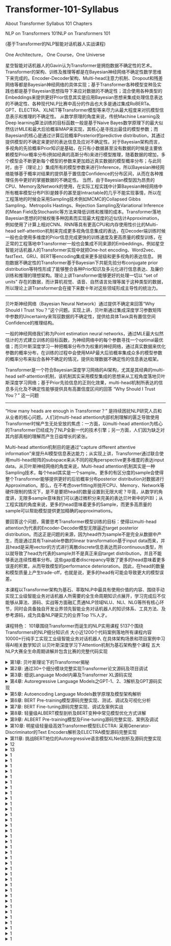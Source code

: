 # Transformer-101-Syllabus
About Transformer Syllabus 101 Chapters

NLP on Transformers 101NLP on Transformers 101

(基于Transformer的NLP智能对话机器人实战课程)

One Architecture， One Course，One Universe

星空智能对话机器人的Gavin认为Transformer是拥抱数据不确定性的艺术。
Transformer的架构、训练及推理等都是在Bayesian神经网络不确定性数学思维下来完成的。Encoder-Decoder架构、Multi-head注意力机制、Dropout和残差网络等都是Bayesian神经网络的具体实现；基于Transformer各种模型变种及实践也都是基于Bayesian思想指导下来应对数据的不确定性；混合使用各种类型的Embeddings来提供更好Prior信息其实是应用Bayesian思想来集成处理信息表达的不确定性、各种现代NLP比赛中高分的作品也大多是通过集成RoBERTa、GPT、ELECTRA、XLNET等Transformer模型等来尽力从最大程度来对抗模型信息表示和推理的不确定性。
从数学原理的角度来说，传统Machine Learning及Deep learning算法训练的目标函数一般是基于Naive Bayes数学原理下的最大似然估计MLE和最大后验概率MAP来实现，其核心是寻找出最佳的模型参数；而Bayesian的核心是通过计算后验概率Posterior的predictive distribution，其通过提供模型的不确定来更好的表达信息及应对不确定性。对于Bayesian架构而言，多视角的先验概率Prior知识是基础，在只有小数据甚至没有数据的时候是主要依赖模型Prior概率分布(例如经典的高斯分布)来进行模型推理，随着数据的增加，多个模型会不断更新每个模型的参数来更加趋近真实数据的模型概率分布；与此同时，由于（理论上）集成所有的模型参数来进行Inference，所以Bayesian神经网络能够基于概率对结果的提供基于置信度Confidence的分布区间，从而在各种推理任务中更好的掌握数据的不确定性。
当然，由于Bayesian模型因为昂贵的CPU、Memory及Network的使用，在实际工程实践中计算Bayesian神经网络中所有概率模型分布P(B)是棘手的甚至是Intractable的几乎不能实现事情，所以在工程落地的时候会采用Sampling技术例如MCMC的Collapsed Gibbs Sampling、Metropolis Hastings、Rejection Sampling及Variational Inference的Mean Field及Stochastic等方法来降低训练和推理的成本。Transformer落地Bayesian思想的时候权衡多种因素而实现最大程度的近似估计Approximation，例如使用了计算上相对CNN、RNN等具有更高CPU和内存使用性价比的Multi-head self-attention机制来完成更多视角信息集成的表达，在Decoder端训练时候一般也会使用多维度的Prior信息完成更快的训练速度及更高质量的模型训练，在正常的工程落地中Transformer一般也会集成不同来源的Embeddings，例如星空智能对话机器人的Transformer实现中就把One-hot encoding、Word2vec、fastText、GRU、BERT等encoding集成来更多层级和更多视角的表达信息。
拥抱数据不确定性的Transformer基于Bayesian下共轭先验分布conjugate prior distribution等特性形成了能够整合各种Prior知识及多元化进行信息表达、及廉价训练和推理的理想架构。理论上讲Transformer能够更好的处理一切以 “set of units” 存在的数据，而计算机视觉、语音、自然语言处理等属于这种类型的数据，所以理论上讲Transformer会在接下来数十年对这些领域形成主导性的统治力。

*****************************************************************************

贝叶斯神经网络（Bayesian Neural Network）通过提供不确定来回答“Why Should I Trust You？”这个问题。实现上讲，贝叶斯通过集成深度学习参数矩阵中参数的Uncertainty来驾驭数据的不确定性，提供给具体Task具有置信空间Confidence的推理结构。

一般的神经网络我们称为Point estimation neural networks，通过MLE最大似然估计的方式建立训练的目标函数，为神经网络中的每个参数寻找一个optimal最优值；而贝叶斯深度学习一种把概率分布作为权重的神经网络，通过真实数据来优化参数的概率分布，在训练的过程中会使用MAP最大后验概率集成众多的模型参数的概率分布来拟合各种不确定的情况，提供处理数据不确定性的信息表达框架。

Transformer是一个符合Bayesian深度学习网络的AI架构，尤其是其经典的multi-head self-attention机制，该机制其实采用模型集成的思想来从工程角度落地贝叶斯深度学习网络；基于Prior先验信息的正则化效果，multi-head机制所表达的信息多元化及不确定性能够提供具有高置信度区间的回答 “Why Should I Trust You？” 这一问题

**********************************************************************************************************

“How many heads are enough in Transformer？” 是持续困扰NLP研究人员和从业者的核心问题。人们对multi-head attention内部机制理解的匮乏导致使用Transformer时候产生无处安放的焦虑：一方面，以multi-head attention为核心的Transformer已经成为了NLP全新一代的技术引擎；另一方面，人们因为缺乏对其内部真相的理解而产生日益增长的紧张。

Multi-head attention机制目的是通过“capture different attentive information”来提升AI模型信息表达能力；从实现上讲，Transformer通过联合使用multi-head矩阵的subspace来从不同的视角perspective更多维度的表达input data。从贝叶斯神经网络的角度来说，Multi-head attention机制其实是一种Sampling技术，每个head其实是一个sample。更多的有区分度的sample会使得整个Transformer能够提供更好的后验概率分布posterior distribution对数据进行Approximation。那么，在不考虑overfitting并抛开CPU、Memory、Network等硬件限制的情况下，是不是要把head的数量设置到无限大呢？毕竟，从数学的角度讲，无限多sample意味我们可以通过微积分来完美的表达贝叶斯中的P(B)；从工程实践的角度来说，更多的head意味着更多的Sample，而更多高质量的sample可以帮助模型提供更加精确的approximations。

要回答这个问题，需要思考Transformer模型训练的目标：使得以multi-head attention为代表的Encoder-Decoder模型无限逼近target posterior distribution。而这正是问题的来源，因为head作为sample不是完全从数据中产生，而是通过具有Trainable参数的linear transformation基于input data而来，并且head是采用vector的方式进行离散discrete信息表达而非continuous类型，所以就导致了head为代表的sample并不是真正来自target distribution，并且不能够表达连续性概率分布。这些gap或者discrepancy导致了更多的head意味着更多误差的积累，从而导致模型的performance deterioration。因此，在head的数量和模型质量上产生trade-off，也就是说，更多的head有可能会导致更大的模型误差。



本课程以Transformer架构为基石、萃取NLP中最具有使用价值的内容、围绕手动实现工业级智能业务对话机器人所需要的全生命周期知识点展开，学习完成后不仅能够从算法、源码、实战等方面融汇贯通NLP领域NLU、NLI、NLG等所有核心环节，同时会具备独自开发业界领先智能业务对话机器人的知识体系、工具方法、及参考源码，成为具备NLP硬实力的业界Top 1%人才。

课程特色：
  101章围绕Transformer而诞生的NLP实用课程
  5137个围绕Transformers的NLP细分知识点
  大小近1200个代码案例落地所有课程内容
  10000+行纯手工实现工业级智能业务对话机器人
  在具体架构场景和项目案例中习得AI相关数学知识
  以贝叶斯深度学习下Attention机制为基石架构整个课程
  五大NLP大赛全生命周期讲解并包含比赛的完整代码实现

<details>
<summary>第1章: 贝叶斯理论下的Transformer揭秘</summary>
<br>
<pre>
1，基于Bayesian Theory，融Hard Attention、Soft Attention、Self-Attention、Multi-head Attention于一身的Transformer架构
2，为什么说抛弃了传统模型（例如RNN、 LSTM、CNN等）的Transformer拉开了非序列化模型时代的序幕？
3，为什么说Transformer是预训练领域底层通用引擎？
4，Transformer的Input-Encoder-Decoder-Output模型组建逐一剖析
5，Transformer中Encoder-Decoder模型进行Training时候处理Data的全生命周期七大步骤揭秘
6，Transformer中Encoder-Decoder模型进行Inference时候处理Data的全生命周期六大步骤详解
7，Teacher Forcing数学原理及在Transformer中的应用
8，穷根溯源：为何Scaled Dot-Product Attention是有效的？
9，透视Scaled Dot-Product Attention数据流全生命周期
10，穷根溯源：Queries、Keys、Values背后的Trainable矩阵揭秘
11，当Transformer架构遇到Bayesian理论：multi-head attention
12，End-to-end Multi-head attention的三种不同实现方式分析
13，透视Multi-head attention全生命周期数据流
14，Transformer的Feed-Forward Networks的两种实现方式：Linear Transformations和Convolutions
15，Embeddings和Softmax参数共享剖析
16，Positional Encoding及Positional Embedding解析
17，Sequence Masking和Padding Masking解析
18，Normal distribution、Layer Normalization和Batch Normalization解析
19，Transformer的Optimization Algorithms数学原理、运行流程和最佳实践
20，Learning rate剖析及最佳实践
21，从Bayesian视角剖析Transformer中的Dropout及最佳实践
22，Label Smoothing数学原理和工程实践解析
23，Transformer背后的驱动力探讨
</pre>
</details>

<details>
<summary>第2章: 通过30+个细分模块完整实现Transformer论文源码及项目调试</summary>
<br>
<pre>
1，Transformer源码训练及预测整体效果展示
	2，模型训练model_training.py代码完整实现
	3，数据预处理data_preprocess.py代码完整实现
	4，Input端Embeddings源码完整实现
	5，Attention机制attention.py代码完整实现
	6，Multi-head Attention机制multi_head_attention.py代码完整实现
	7，Position-wise Feed-forward源码完整实现
	8，Masking 在Encoder和Decoder端的源码完整实现0
	9，SublayerConnection源码完整实现
	10，Encoder Layer源码完整实现
	11，LayerNormalization源码完整实现
	12，DecoderLayer源码完整实现
	13，Encoder Stack源码完整实现
	14，Decoder Stack源码完整实现
	15，由Memory链接起来的EncoderDecoder Module源码完整实现
	16，Batch操作完整源码实现
	16，Optimization源码完整实现
	17，Loss计算数学原理及完整源码实现
	18，Output端Generator源码完整实现
	19，Transformer模型初始化源码及内幕揭秘
	20， Label Smoothing源码完整实现
	21，Training源码完整实现
22，Greedy Decoding源码及内幕解析
	23，Tokenizer源码及调试
	24，Multi-GPU训练完整源码
27，使用自己实现的Transformer完成分类任务及调试
	28，Transformer翻译任务代码完整实现及调试
	29，BPE解析及源码实现
	30，Shared Embeddings解析及源码实现
	31，Beam Search解析及源码实现
	32，可视化Attention源码实现及剖析
</pre>
</details>

<details>
<summary>第3章: 细说Language Model内幕及Transformer XL源码实现</summary>
<br>
<pre>
	1，人工智能中最重要的公式之一MLE数学本质剖析及代码实战
	2，Language Model的数学原理、Chain Rule剖析及Sparsity问题
	3，Markov Assumption：first order、second order、third order剖析
	4，Language Model：unigram及其问题剖析、bigram及依赖顺序、n-gram
	5，使用Unigram训练一个Language Model剖析及实践
	6，使用Bigram训练一个Language Model剖析及实践
	7，使用N-gram训练一个Language Model剖析及实践
	8，拼写纠错案例实战：基于简化后的Naive Bayes的纠错算法详解及源码实现
	9，使用基于Average Log Likelihood的PPL(Perplexity)来评估Language Model
	10，Laplace Smoothing剖析及基于PPL挑选最优化K的具体方法分析
	11，Interpolation Smoothing实现解析：加权平均不同的N-gram概率
	12，Good-Turning Smoothing算法解析
	13，Vallina Transformer language model处理长文本架构解析
	14， Vallina Transformer Training Losses：Multiple Postions Loss、Intermediate Layer Losses、Multiple Targets Losses
	15，Vallina Transformer的三大核心问题：Segment上下文断裂、位置难以区分、预测效率低下
	16，Transformer XL：Attentive Language Models Beyond a Fixed-Length Context
	17，Segment-level Recurrence with State Reuse数学原理及实现分析
	18，Relative Positional Encoding算法解析
	19，Transformer XL 中降低矩阵运算复杂度的Trick解析
	20，缓存机制在语言模型中的使用思考
	21，Transformer XL之数据预处理完整源码实现及调试
	22，Transformer XL之MemoryTransformerLM完整源码实现及调试
	23，Transformer XL之PartialLearnableMultiHeadAttention源码实现及调试
	24，Transformer XL之PartialLearnableDecoderLayer源码实现及调试
	25，Transformer XL之AdaptiveEmbedding源码实现及调试
	26，Transformer XL之相对位置编码PositionalEncoding源码实现及调试
	27，Transformer XL之Adaptive Softmax解析及源码完整实现
	28，Transformer XL之Training完整源码实现及调试
	29，Transformer XL之Memory更新、读取、维护揭秘
	30，Transformer XL之Unit单元测试
	31，Transformer XL案例调试及可视化
</pre>
</details>

<details>
<summary> 第4章: Autoregressive Language Models之GPT-1、2、3解析及GPT源码实现 </summary>
<br>
<pre>
	1，Task-aware的人工智能Language model + Pre-training + Fine-tuning时代
	2，Decoder-Only Stack数学原理及架构解析
	3，训练材料标注：neutral、contradiction、entailment、multi-label、QA等
	4，NLP(Natural Language Understanding)：Semantic similarity、document classification、textual entailment等
	5，大规模Unsupervised pre-training贝叶斯数学原理及架构剖析
	6，Task-specific Supervised fine-tuning的Softmax及Loss详解
	7，针对Classification、Entailment、Similarity、Mutiple Choice特定任务的Input数据预处理解析及矩阵纬度变化处理
	8，GPT2架构解析：Language Models for unsupervised multitask learners
	9，GPT 2把Layer Norm前置的数据原理剖析
	10，GPT 2 Self-Attention剖析
	11，GPT 2 Training数据流动全生命周期解析
	12，GPT 2 Inference数据流动全生命周期解析
	13，GPT 3 架构剖析：Language Models are Few-Shot Learners
	14，由GPT 3引发的NLP12大规律总结
	15，GPT数据预处理源码完整实现及调试
	16，GPT的BPE实现源码及调试
	17，GPT的TextEncoder源码实现及调试
	18，GPT的Attention完整源码实现及调试
	19，GPT的Layer Normalization完整源码实现及调试
	20，GPT的Feed Foward神经网络通过Convolutions源码实现
	21，GPT的Block源码完整实现及调试
	22，GPT的TransformerModel源码完整实现及调试
	23，GPT的输入LMHead源码完整实现及调试
	24，GPT的MultipleChoiceHead源码完整实现及调试
	25，GPT的语言模型及特定Task的DoubleHeadModel源码完整实现
	26，GPT的OpenAIAdam优化器源码及调试
	27，GPT的LanguageModel loss源码及调试
	28，GPT的MultipleChoiceLoss源码及调试
	29，OpenAI GPT的Pretrained Model的加载使用
	30，GPT模型Task-specific训练完整源码及调试
	31，GPT进行Inference完整源码实现及代码调试
</pre>
</details>

<details>
<summary> 第5章: Autoencoding Language Models数学原理及模型架构解析 </summary>
<br>
<pre>
1，Auto-encoding Language Models通用数学原理详解
2，为何要放弃采用Feature-Based语言模型ELMo而使用Fine-tuning模型？
3，双向语言模型：both left-to-right and right-to-left不同实现及数学原理解析
4，深度双向语言模型背后的数学原理及物理机制
5，Unsupervised Fine-tuning训练模型架构及数学原理解析
6，Transfer Learning数学原理及工程实现详解
7，MLM(Masked Language Models)数学原理及工程架构解析
8，MLM问题解析及解决方案分析
9，Pre-training + Fine-tuning的BERT分层架构体系及组件解析
10，BERT的三层复合Embeddings解析
11，BERT不同模块的参数复杂度分析
12，BERT在进行Masking操作中采用10%随机选取词库的内容进行替换masked位置的内容的数学原理剖析
13，BERT在进行Masking操作中采用10%的内容维持不变的数学原理揭秘
14，BERT的Masking机制五大缺陷及其解决方案分析
15，BERT的Masking机制在Data Enchancement方面的妙用
16，BERT的Masking机制在处理智能对话系统中不规范用语甚至是错误语法及用词的妙用
17，BERT的NSP(Next Sentence Prediction)机制及其实现
18，BERT的NSP三大问题及解决方案剖析
19，BERT的CLS剖析及工程实现
20，BERT的CLS三个核心问题及解决方案
21，Knowledge Distillation for BERT数学原理贝叶斯及KL散度解析及案例实战
22，使用BERT进行Classification架构及案例实战
23，使用BERT进行NER(Named Entity Recognition)架构及案例实战
24，使用BERT实现文本Similarity任务的架构及案例实战
25，使用BERT实现Question-Answering任务的架构及案例实战
26，ALBERT模型架构解析
27，RoBERTa模型架构解析
28，SpanBERT模型架构解析
29，TinyBERT模型架构解析
30，Sentence-BERT模型架构解析
31，FiBERT模型架构解析
32，K-BERT模型架构解析
33，KG-BERT模型架构解析
</pre>
</details>

<details>
<summary> 第6章: BERT Pre-training模型源码完整实现、测试、调试及可视化分析 </summary>
<br>
<pre>
	1，词典Vocabulary库构建多层级源码实现及测试
	2，Dataset加载及数据处理源码完整实现及测试和调试
	3，Next Sentence Prediction机制源码完整实现及测试
	4，Masked Language Model机制中80%词汇Masking源码实现
	5，Masked Language Model机制中10%词汇随机替换和10%词汇保持不变源码实现
	6，Masked Language Model机制下的Output Label操作源码实现
	7，加入CLS、SEP 等Tokens
	8，Segment Embeddings源码实现
	9，Padding源码实现及测试
	10，使用DataLoader实现Batch加载
	11，BERT的初始化init及forward方法源码实现
	12，PositionalEmbeddings源码实现详解
	13，TokenEmbeddings源码
	14，SegmentEmbeddings源码
	15，BERTEmbeddings层源码实现及调试
	16，基于Embeddings之多Linear Transformation操作
	17，Queries、Keys、Values操作源码
	18，Attention机制源码实现
	19，Multi-head Attention源码实现
	20，Layer Normalization数学原理及源码实现
	21，Sublayer Connection源码实现
	22，Position-wise Feedforward层源码实现
	23，Dropout数学机制及源码实现
	24，基于Embeddings之上的Linear Transformation及其不同源码实现方式
	25，TransformerBlock源码完整实现及测试
	26，BERT模型训练时候多二分类和多分类别任务数学原理和实现机制
	26，BERT Training Task之MLM源码完整实现及测试
	27，BERT Training Task之NSP源码完整实现及测试
	28，Negative Sampling数学原理及实现源码
	29，MLM和NSP的Loss计算源码实现
	30，BERT模型的训练源码实现及测试
	31，使用小文本训练BERT模型源码、测试和调试
	32，使用特定领域的(例如医疗、金融等)来对BERT进行Pre-training最佳实践
	33，BERT加速训练技巧：动态调整Attention的Token能够Attending的长度
	34，BERT可视化分析
</pre>
</details>

<details>
<summary> 第7章: BERT Fine-tuning源码完整实现、调试及案例实战 </summary>
<br>
<pre>
	1，数据预处理训练集、测试集源码
	2，文本中的Token、Mask、Padding的预处理源码
	3，数据的Batch处理实现源码及测试
	4，加载Pre-training模型的BertModel及BertTokenizer
	5，模型Config配置
	6，Model源码实现、测试、调试
	7，BERT Model微调的数学原理及工程实践
	8，BERT Model参数Frozen数学原理及工程实践
	9，BertAdam数学原理及源码剖析
	10，训练train方法源码详解
	11，fully-connected neural network层源码详解及调试
	12，采用Cross-Entropy Loss Function数学原理及代码实现
	13，Evaluation 指标解析及源码实现
	14，Classification任务下的Token设置及计算技巧
	15，适配特定任务的Tokenization解析
	16，BERT + ESIM(Enhanced Sequential Inference Model)强化BERT模型
	17，使用BERT + LSTM整合强化BERT 模型
	18，基于Movie数据的BERT Fine-tuning案例完整代码实现、测试及调试
</pre>
</details>

<details>
<summary> 第8章: 轻量级ALBERT模型剖析及BERT变种中常见模型优化方式详解 </summary>
<br>
<pre>
	1，从数学原理和工程实践的角度阐述BERT中应该设置Hidden Layer的维度高于(甚至是高几个数量级)Word Embeddings的维度背后的原因
	2，从数学的角度剖析Neural Networks参数共享的内幕机制及物理意义
	3，从数学的角度剖析Neural Networks进行Factorization的机制及物理意义
	4，使用Inter-sentence coherence任务进行模型训练的的数学原理剖析
	5，上下文相关的Hidden Layer Embeddings
	6，上下午无关或不完全相关的Word Embeddings
	7，ALBERT中的Factorized embedding parameterization剖析
	8，ALBERT中的Cross-Layer parameter sharing机制：只共享Attention参数
	9，ALBERT中的Cross-Layer parameter sharing机制：只共享FFN参数
	10，ALBERT中的Cross-Layer parameter sharing机制：共享所有的参数
	11，ALBERT不同Layers的Input和Output相似度分析
	12，训练Task的复杂度：分离主题预测和连贯性预测的数学原因及工程实践
	13，ALBERT中的不同于BERT的 Sentence Negative Sampling
	14，句子关系预测的有效行分析及问题的底层根源
	15，ALBERT的SOP(Sentence Order Prediction)实现分析及工程实践
	16，ALBERT采用比BERT更长的注意力长度进行实际的训练
	17，N-gram Masking LM数学原理和ALERT对其实现分析
	18，采用Quantization优化技术的Q8BERT模型架构解析
	19，采用Truncation优化技术的“Are Sixteen Heads Really Better than One?”模型架构解析
	20，采用Knowledge Distillation优化技术的distillBERT模型架构解析
	21，采用多层Loss计算+知识蒸馏技术的TinyBERT模型架构解析
	22，由轻量级BERT带来的关于Transformer网络架构及实现的7点启示
</pre>
</details>

<details>
<summary> 第9章: ALBERT Pre-training模型及Fine-tuning源码完整实现、案例及调试 </summary>
<br>
<pre>
1，Corpus数据分析
	2，Pre-training参数设置分析
	3，BasicTokenizer源码实现
	4，WordpieceTokenizer源码实现
	5，ALBERT的Tokenization完整实现源码
	6，加入特殊Tokens CLS和SEP
	7，采用N-gram的Masking机制源码完整实现及测试
	8，Padding操作源码
	9，Sentence-Pair数据预处理源码实现
	10，动态Token Length实现源码
	11，SOP正负样本源码实现
	12，采用了Factorization的Embeddings源码实现
	13，共享参数Attention源码实现
	14，共享参数Multi-head Attention源码实现
	15，LayerNorm源码实现
	16，共享参数Position-wise FFN源码实现
	17，采用GELU作为激活函数分析
	18，Transformer源码完整实现
	19，Output端Classification和N-gram Masking机制的Loss计算源码
	20，使用Adam进行优化源码实现
	21，训练器Trainer完整源码实现及调试
	22，Fine-tuning参数设置、模型加载
	23，基于IMDB影视数据的预处理源码
	24，Fine-tuning阶段Input Embeddings实现源码
	25，ALBERT Sequence Classification参数结构总结
	26，Fine-tuning 训练代码完整实现及调试
	27，Evaluation代码实现
	28，对Movie数据的分类测试及调试
</pre>
</details>

<details>
<summary> 第10章: 明星级轻量级高效Transformer模型ELECTRA: 采用Generator-Discriminator的Text Encoders解析及ELECTRA模型源码完整实现 </summary>
<br>
<pre>
	1，GAN：Generative Model和Discriminative Model架构解析
	2，为什么说ELECTRA是NLP领域轻量级训练模型明星级别的Model？
	3，使用replaced token detection机制规避BERT中的MLM的众多问题解析
	4，以Generator-Discriminator实现的ELECTRA预训练架构解析
	5，ELECTRTA和GAN的在数据处理、梯度传播等五大区别
	6，ELECTRA数据训练全生命周期数据流
	7，以Discriminator实现Fine-tuning架构解析
	8，ELECTRA的Generator数学机制及内部实现详解
	9，Generator的Loss数学机制及实现详解
	10，Discriminator的Loss数学机制及实现详解
	11，Generator和Discriminator共享Embeddings数据原理解析
	12，Discriminator网络要大于Generator网络数学原理及工程架构
	13，Two-Stage Training和GAN-style Training实验及效果比较
	14，ELECTRA数据预处理源码实现及测试
	15，Tokenization源码完整实现及测试
	16，Embeddings源码实现
	17，Attention源码实现
	18，借助Bert Model实现Transformer通用部分源码完整实现
	19，ELECTRA Generator源码实现
	20，ELECTRA Discriminator源码实现
	21，Generator和Discriminator相结合源码实现及测试
	22，pre-training训练过程源码完整实现
	23，pre-training数据全流程调试分析
	24，聚集于Discriminator的ELECTRA的fine-tuning源码完整实现
	25，fine-tuning数据流调试解析
	26，ELECTRA引发Streaming Computations在Transformer中的应用思考
</pre>
</details>

<details>
<summary> 第11章: 挑战BERT地位的Autoregressive语言模型XLNet剖析及源码完整实现 </summary>
<br>
<pre>
	1，作为Autoregressive语言模型的XLNet何以能够在发布时在20个语言任务上都能够正面挑战作为Autoencoding与训练领域霸主地位的BERT？
	2，XLNet背后Permutation LM及Two-stream self-attention数学原理解析
	3，Autoregressive LM和Autoencoding LM数学原理及架构对比
	4，Denoising autoencoding机制的数学原理及架构设计
	5，对Permutation进行Sampling来高性价比的提供双向信息数学原理
	6，XLNet的Permutation实现架构和运行流程：content stream、query stream
	7，XLNet中的缓存Memory记录前面Segment的信息
	8，XLNet中content stream attention计算
	9，XLNet中query stream attention计算
	10，使用Mask Matrices来实现Two-stream Self-attention
	11，借助Transformer-XL 来编码relative positional 信息
	12，XLNet源码实现之数据分析及预处理
	13，XLNet源码实现之参数设定
	14，Embeddings源码实现
	15，使用Mask实现causal attention
	16，Relative shift数学原理剖析及源码实现
	17，XLNet Relative attention源码完整实现
	18，content stream源码完整实现
	19，queery stream源码完整实现
	20，Masked Two-stream attention源码完整实现
	21，处理长文件的Fixed Segment with No Grad和New Segment
	22，使用einsum进行矩阵操作
	23，XLNetLayer源码实现
	24，Cached Memory设置
	25，Head masking源码
	26，Relative-position encoding源码实现
	27，Permutation实现完整源码
	28，XLNet FFN源码完整实现
	29，XLNet源码实现之Loss操作详解
	30，XLNet源码实现之training过程详解
	31，从特定的checkpoint对XLNet进行re-training操作
	32，Fine-tuning源码完整实现
	33，Training Evaluation分析
	34，使用XLNet进行Movies情感分类案例源码、测试及调试
</pre>
</details>

<details>
<summary> 12 </summary>
<br>
<pre>

</pre>
</details>

<details>
<summary> 13 </summary>
<br>
<pre>

</pre>
</details>

<details>
<summary> 1 </summary>
<br>
<pre>

</pre>
</details>

<details>
<summary> 1 </summary>
<br>
<pre>

</pre>
</details>

<details>
<summary> 1 </summary>
<br>
<pre>

</pre>
</details>

<details>
<summary> 1 </summary>
<br>
<pre>

</pre>
</details>

<details>
<summary> 1 </summary>
<br>
<pre>

</pre>
</details>

<details>
<summary> 1 </summary>
<br>
<pre>

</pre>
</details>

<details>
<summary> 1 </summary>
<br>
<pre>

</pre>
</details>

<details>
<summary> 1 </summary>
<br>
<pre>

</pre>
</details>

<details>
<summary> 1 </summary>
<br>
<pre>

</pre>
</details>

<details>
<summary> 1 </summary>
<br>
<pre>

</pre>
</details>

<details>
<summary> 1 </summary>
<br>
<pre>

</pre>
</details>
<details>
<summary> 1 </summary>
<br>
<pre>

</pre>
</details>

<details>
<summary> 1 </summary>
<br>
<pre>

</pre>
</details>

<details>
<summary> 1 </summary>
<br>
<pre>

</pre>
</details>

<details>
<summary> 1 </summary>
<br>
<pre>

</pre>
</details>

<details>
<summary> 1 </summary>
<br>
<pre>

</pre>
</details>

<details>
<summary> 1 </summary>
<br>
<pre>

</pre>
</details>

<details>
<summary> 1 </summary>
<br>
<pre>

</pre>
</details>
<details>
<summary> 1 </summary>
<br>
<pre>

</pre>
</details>
<details>
<summary> 1 </summary>
<br>
<pre>

</pre>
</details>
<details>
<summary> 1 </summary>
<br>
<pre>

</pre>
</details>
<details>
<summary> 1 </summary>
<br>
<pre>

</pre>
</details>

<details>
<summary> 1 </summary>
<br>
<pre>

</pre>
</details>

<details>
<summary> 1 </summary>
<br>
<pre>

</pre>
</details>

<details>
<summary> 1 </summary>
<br>
<pre>

</pre>
</details>

<details>
<summary> 1 </summary>
<br>
<pre>

</pre>
</details>

<details>
<summary> 1 </summary>
<br>
<pre>

</pre>
</details>

<details>
<summary> 1 </summary>
<br>
<pre>

</pre>
</details>

<details>
<summary> 1 </summary>
<br>
<pre>

</pre>
</details>

<details>
<summary> 1 </summary>
<br>
<pre>

</pre>
</details>

<details>
<summary> 1 </summary>
<br>
<pre>

</pre>
</details>
<details>
<summary> 1 </summary>
<br>
<pre>

</pre>
</details>

<details>
<summary> 1 </summary>
<br>
<pre>

</pre>
</details>

<details>
<summary> 1 </summary>
<br>
<pre>

</pre>
</details>

<details>
<summary> 1 </summary>
<br>
<pre>

</pre>
</details>
